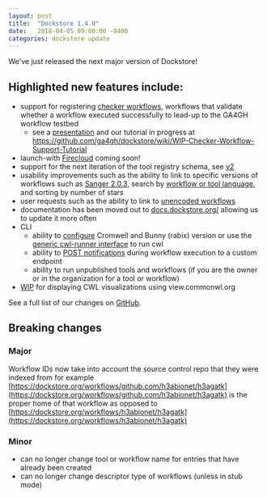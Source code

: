 ```yaml
---
layout: post
title:  "Dockstore 1.4.0"
date:   2018-04-05 09:00:00 -0400
categories: dockstore update
---
```

We've just released the next major version of Dockstore!

## Highlighted new features include:
* support for registering [checker workflows](https://docs.dockstore.org/docs/publisher-tutorials/checker-workflows/), workflows that validate whether a workflow executed successfully to lead-up to the GA4GH workflow testbed
  * see a [presentation](https://docs.google.com/presentation/d/1VXdReGYXayzO7Jr-9XaLHNv6Wt46CwfvkfFDR8OEgJM/edit?usp=sharing) and our tutorial in progress at https://github.com/ga4gh/dockstore/wiki/WIP-Checker-Workflow-Support-Tutorial 
* launch-with [Firecloud](https://software.broadinstitute.org/firecloud/) coming soon!
* support for the next iteration of the tool registry schema, see [v2](https://github.com/ga4gh/tool-registry-service-schemas/releases/tag/2.0.0-beta.1)
* usability improvements such as the ability to link to specific versions of workflows such as [Sanger 2.0.3](https://dockstore.org/containers/quay.io/pancancer/pcawg-sanger-cgp-workflow:2.0.3), search by [workflow or tool language](https://dockstore.org/search?_type=tool&descriptorType=cwl&searchMode=files), and sorting by number of stars
* user requests such as the ability to link to [unencoded workflows](https://github.com/ga4gh/dockstore/issues/1097) 
* documentation has been moved out to [docs.dockstore.org/](https://docs.dockstore.org/) allowing us to update it more often
* CLI
  * ability to [configure](https://docs.dockstore.org/docs/publisher-tutorials/advanced-features/#alternative-cwl-launchers) Cromwell and Bunny (rabix) version or use the [generic cwl-runner interface](https://github.com/common-workflow-language/common-workflow-language/blob/master/v1.1.0-dev1/cwl-runner.cwl) to run cwl
  * ability to [POST notifications](https://docs.dockstore.org/docs/user-tutorials/launch/#notifications) during workflow execution to a custom endpoint
  * ability to run unpublished tools and workflows (if you are the owner or in the organization for a tool or workflow)
* [WIP](https://github.com/ga4gh/dockstore/issues/1058) for displaying CWL visualizations using view.commonwl.org 

See a full list of our changes on [GitHub](https://github.com/ga4gh/dockstore/milestone/15).

## Breaking changes
### Major
Workflow IDs now take into account the source control repo that they were indexed from for example [https://dockstore.org/workflows/github.com/h3abionet/h3agatk](https://dockstore.org/workflows/github.com/h3abionet/h3agatk) is the proper home of that workflow as opposed to [https://dockstore.org/workflows/h3abionet/h3agatk](https://dockstore.org/workflows/h3abionet/h3agatk) 
### Minor
* can no longer change tool or workflow name for entries that have already been created
* can no longer change descriptor type of workflows (unless in stub mode)
